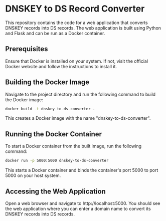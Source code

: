 # DNSKEY to DS Record Converter
This repository contains the code for a web application that converts DNSKEY records into DS records. The web application is built using Python and Flask and can be run as a Docker container.
## Prerequisites
Ensure that Docker is installed on your system. If not, visit the official Docker website and follow the instructions to install it.
## Building the Docker Image
Navigate to the project directory and run the following command to build the Docker image:
``` bash
docker build -t dnskey-to-ds-converter .
```
This creates a Docker image with the name "dnskey-to-ds-converter".
## Running the Docker Container
To start a Docker container from the built image, run the following command:
``` bash
docker run -p 5000:5000 dnskey-to-ds-converter
```
This starts a Docker container and binds the container's port 5000 to port 5000 on your host system.
## Accessing the Web Application
Open a web browser and navigate to http://localhost:5000. You should see the web application where you can enter a domain name to convert its DNSKEY records into DS records.
